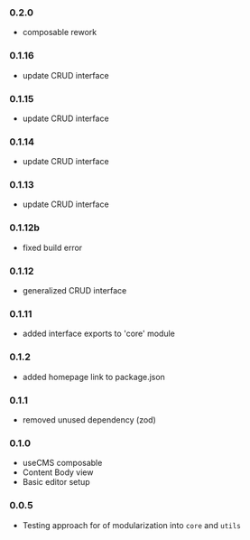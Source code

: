 ### 0.2.0
- composable rework

### 0.1.16
- update CRUD interface

### 0.1.15
- update CRUD interface

### 0.1.14
- update CRUD interface

### 0.1.13
- update CRUD interface
### 0.1.12b
- fixed build error
### 0.1.12
- generalized CRUD interface

### 0.1.11
- added interface exports to 'core' module

### 0.1.2
- added homepage link to package.json

### 0.1.1
- removed unused dependency (zod)

### 0.1.0
- useCMS composable
- Content Body view
- Basic editor setup

### 0.0.5
- Testing approach for of modularization into `core` and `utils`